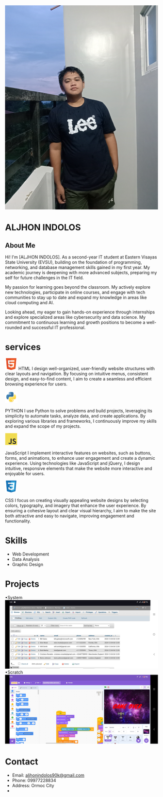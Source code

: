 ![Description](IMG_20240824_180354.jpg)

# ALJHON INDOLOS 
## About Me
Hi! I'm [ALJHON INDOLOS].
As a second-year IT student at Eastern Visayas State University (EVSU), building on the foundation of programming, networking, and database management skills gained in my first year. My academic journey is deepening with more advanced subjects, preparing my self for future challenges in the IT field.

My passion for learning goes beyond the classroom. My actively explore new technologies, participate in online courses, and engage with tech communities to stay up to date and expand my knowledge in areas like cloud computing and AI.

Looking ahead, my eager to gain hands-on experience through internships and explore specialized areas like cybersecurity and data science. My commitment to continuous learning and growth positions to become a well-rounded and successful IT professional.


# services 
<p align="leftp">
<img src="https://raw.githubusercontent.com/devicons/devicon/master/icons/html5/html5-original.svg" alt="HTML5" width="40" height="40"/>
HTML
I design well-organized, user-friendly website structures with clear layouts and navigation. By focusing on intuitive menus, consistent design, and easy-to-find content, I aim to create a seamless and efficient browsing experience for users.

<p align="leftp">

<img src="https://raw.githubusercontent.com/devicons/devicon/master/icons/python/python-original.svg" alt="Python" width="40" height="40"/>
  
PYTHON
I use Python to solve problems and build projects, leveraging its simplicity to automate tasks, analyze data, and create applications. By exploring various libraries and frameworks, I continuously improve my skills and expand the scope of my projects.

<p align="leftp">
<img src="https://raw.githubusercontent.com/devicons/devicon/master/icons/javascript/javascript-original.svg" alt="JavaScript" width="40" height="40"/>
  
JavaScript
I implement interactive features on websites, such as buttons, forms, and animations, to enhance user engagement and create a dynamic experience. Using technologies like JavaScript and jQuery, I design intuitive, responsive elements that make the website more interactive and enjoyable for users.



<p align="leftp">
<img src="https://raw.githubusercontent.com/devicons/devicon/master/icons/css3/css3-original.svg" alt="CSS3" width="40" height="40"/>

CSS
I focus on creating visually appealing website designs by selecting colors, typography, and imagery that enhance the user experience. By ensuring a cohesive layout and clear visual hierarchy, I aim to make the site both attractive and easy to navigate, improving engagement and functionality.


# Skills
- Web Development
- Data Analysis
- Graphic Design

# Projects
•System 
![Project Screenshot](Screenshot_20241204_132150.jpg)
•Scratch 
![Description](Screenshot_20250106_174633.jpg)

  

# Contact
- Email: aljhonindolos90k@gmail.com
- Phone: 09977228834
- Address: Ormoc City 
- 
